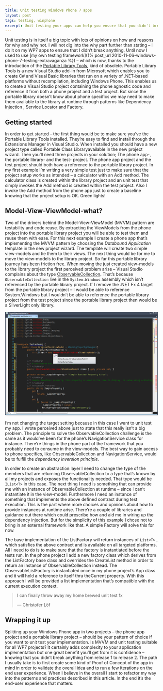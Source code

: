 ```yaml
---
title: Unit testing Windows Phone 7 apps
layout: post
tags: testing, winphone
excerpt: Unit testing your apps can help you ensure that you didn't break anything between versions.
---
```

Unit testing is in itself a big topic with lots of opinions on how and reasons for why and why not. I will not dig into the why part further than stating – I do it on my WP7 apps to ensure that I didn’t break anything. Until now I used to use [my own testing framework]({% post_url 2010-11-06-windows-phone-7-testing-extravaganza %}) – which is now, thanks to the introduction of the [Portable Library Tools](https://visualstudiogallery.msdn.microsoft.com/b0e0b5e9-e138-410b-ad10-00cb3caf4981), kind of obsolete.
Portable Library Tools is a new Visual Studio add-in from Microsoft which enables you to create C# and Visual Basic libraries that run on a variety of .NET-based platforms without recompilation, including Windows Phone. This enables us to create a Visual Studio project containing the phone agnostic code and reference it from both a phone project and a test project. But since the portable library doesn’t know about phone specifics we may need to make them available to the library at runtime through patterns like Dependency Injection , Service Locator and Factory.

## Getting started
In order to get started – the first thing would be to make sure you’ve the Portable Library Tools installed. They’re easy to find and install through the Extensions Manager in Visual Studio. When installed you should have a new project type called Portable Class Libraryavailable in the new project wizard. Then you’ll need three projects in your solution; The phone app-, the portable library- and the test- project. The phone app project and the test project should both have a reference to the portable library project.
In my first example I’m writing a very simple test just to make sure that the project setup works as intended – a calculator with an Add method. The calculator class is created within the library project and an unit test that simply invokes the Add method is created within the test project. Also I invoke the Add method from the phone app just to create a baseline knowing that the project setup is OK.
Green lights!

## Model-View-ViewModel-what?
Two of the drivers behind the Model-View-ViewModel (MVVM) pattern are testability and code reuse. By extracting the ViewModels from the phone project into the portable library project you will be able to test them and reuse them with ease.
For this next example I create a phone app that’s implementing the MVVM pattern by choosing the *Databound Application* template in the new project wizard. The template will create two simple view-models and tie them to their views. The next thing would be for me to move the view-models to the library project.
So far this portable library journey has been friction free. When moving the just created view-models to the library project the first perceived problem arise – Visual Studio complains about the type [ObservableCollection](http://msdn.microsoft.com/en-us/library/ms668604(v=VS.95).aspx). That’s because `ObservableCollection` live in the `System.Windows` assembly which isn’t referenced by the portable library project. If I remove the .NET Fx 4 target from the portable library project – I would be able to reference System.Windows but I wouldn’t be able to reference the portable library project from the test project since the portable library project then would be a SilverLight only library.

![No ObservableCollection](/assets/article_images/2011-08-14-unit-testing-windows-phone-7-apps/no-observablecollection.png)

I’m not changing the target setting because in this case I want to unit test my app. I wrote perceived above just to state that this really isn’t a big problem. The principle to solve the ObservableCollection challenge is the same as it would’ve been for the phone’s NavigationService class for instance. There’re things in the phone part of the framework that you probably need to consume in the view-models. The best way to gain access to phone specifics, like ObservableCollection and NavigationService, would be to fulfill the *dependency inversion principle*.

In order to create an abstraction layer I need to change the type of the members that are returning ObservableCollection to a type that’s known by all my projects and exposes the functionality needed. That type would be `IList<T>` in this case. The next thing I need is something that can provide me with an instance of ObservableCollection at runtime – since I can’t instantiate it in the view-model. Furthermore I need an instance of something that implements the above defined contract during test execution. This is the part where more choices and opinions about how to provide instances at runtime arise. There’re a couple of libraries and guidance out there which could prescribe how and aid me in wiring up the dependency injection. But for the simplicity of this example I chose not to bring in an external framework like that. A simple Factory will solve this for now.

The base implementation of the ListFactory will return instances of `List<T>` , which satisfies the above contract and is available on all targeted platforms. All I need to do is to make sure that the factory is instantiated before the tests run. In the phone project I add a new factory class which derives from the ListFactory base class and overrides the CreateList method in order to return an instance of ObservableCollection instead. The ObservableListFactory is instantiated once in my phone project’s App class and it will hold a reference to itself thru theCurrent property. With this approach I will be provided a list implementation that’s compatible with the current execution context.

<blockquote><p>I can finally throw away my home brewed unit test fx</p> &mdash; Christofer Löf</blockquote>

## Wrapping it up
Splitting up your Windows Phone app in two projects – the phone app project and a portable library project – should be your pattern of choice if you want to unit test your implementation.
Is MVVM and unit testing suitable for all WP7 projects?
It certainly adds complexity to your application implementation but one great benefit you’ll get from it is confidence – knowing that you didn’t break anything from release 1 to release 2. The path I usually take is to first create some kind of Proof of Concept of the app in mind in order to validate the overall idea and to run a few iterations on the end user experience. When I believe in the overall I start to refactor my way into the patterns and practices described in this article. In the end it’s the end-user experience that matters.